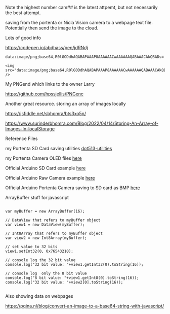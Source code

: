 
Note the highest number  cam## is the latest attpemt, but not necessarily the best attempt.


saving from the portenta or Nicla Vision camera to a webpage text file. Potentially then send the image to the cloud.


Lots of good info


https://codepen.io/abdhass/pen/jdRNdj


```
data:image/png;base64,R0lGODdhAQABAPAAAP8AAAAAACwAAAAAAQABAAACAkQBADs=
```

```
<img src="data:image/png;base64,R0lGODdhAQABAPAAAP8AAAAAACwAAAAAAQABAAACAkQBADs=" /> 

```

My PNGend which links to the owner Larry

https://github.com/hpssjellis/PNGenc

Another great resource. storing an array of images locally

https://jsfiddle.net/sbhomra/bts3xo5n/

https://www.surinderbhomra.com/Blog/2022/04/14/Storing-An-Array-of-Images-In-localStorage



Reference Files

my Portenta SD Card saving utilities  [dot513-utilities](https://github.com/hpssjellis/portenta-pro-community-solutions/tree/main/examples/dot5-portenta-machine-learning/dot51-portenta-edge-impulse-ml/dot513-utilities)

my Portenta Camera OLED files [here](https://github.com/hpssjellis/portenta-pro-community-solutions/tree/main/examples/dot3-portenta-vision-shields/dot35-camera-and-oled)

Official Arduino SD Card example [here](https://github.com/arduino/ArduinoCore-mbed/blob/master/libraries/Portenta_SDCARD/examples/TestSDCARD/TestSDCARD.ino)

Official Arduino Raw Camera example [here](https://github.com/arduino/ArduinoCore-mbed/blob/master/libraries/Camera/examples/CameraCaptureRawBytes/CameraCaptureRawBytes.ino)

Official Arduino Portenta Camera saving to SD card as BMP [here](https://github.com/arduino-libraries/Arduino_Pro_Tutorials/blob/main/examples/Vision%20Shield%20to%20SD%20Card%20bmp/visionShieldBitmap/visionShieldBitmap.ino)



ArrayBuffer stuff for javascript
```

var myBuffer = new ArrayBuffer(16);

// DataView that refers to myBuffer object
var view1 = new DataView(myBuffer);

// Int8Array that refers to myBuffer object
var view2 = new Int8Array(myBuffer);

// set value to 32 bits
view1.setInt32(0, 0x76543210);

// console log the 32 bit value
console.log("32 bit value: "+view1.getInt32(0).toString(16));

// console log  only the 8 bit value
console.log("8 bit value: "+view1.getInt8(0).toString(16));
console.log("32 bit value: "+view2[0].toString(16));


```




Also showing data on webpages

https://pqina.nl/blog/convert-an-image-to-a-base64-string-with-javascript/



